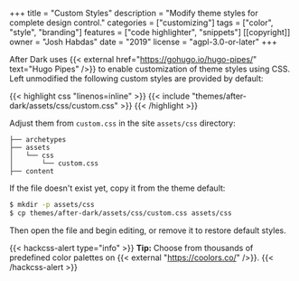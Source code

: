 +++
title = "Custom Styles"
description = "Modify theme styles for complete design control."
categories = ["customizing"]
tags = ["color", "style", "branding"]
features = ["code highlighter", "snippets"]
[[copyright]]
  owner = "Josh Habdas"
  date = "2019"
  license = "agpl-3.0-or-later"
+++

After Dark uses {{< external href="https://gohugo.io/hugo-pipes/" text="Hugo Pipes" />}} to enable customization of theme styles using CSS. Left unmodified the following custom styles are provided by default:

{{< highlight css "linenos=inline" >}}
{{< include "themes/after-dark/assets/css/custom.css" >}}
{{< /highlight >}}

Adjust them from `custom.css` in the site `assets/css` directory:

```
├── archetypes
├── assets
│   └── css
│       └── custom.css
├── content
```

If the file doesn't exist yet, copy it from the theme default:

```sh
$ mkdir -p assets/css
$ cp themes/after-dark/assets/css/custom.css assets/css
```

Then open the file and begin editing, or remove it to restore default styles.

{{< hackcss-alert type="info" >}}
  <strong>Tip:</strong> Choose from thousands of predefined color palettes on {{< external "https://coolors.co/" />}}.
{{< /hackcss-alert >}}
